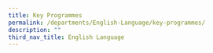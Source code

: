 ```yaml
---
title: Key Programmes
permalink: /departments/English-Language/key-programmes/
description: ""
third_nav_title: English Language
---
```

